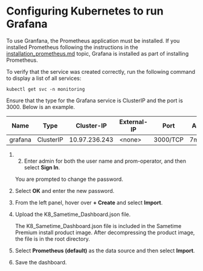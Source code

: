 # Configuring Kubernetes to run Grafana 

To use Granfana, the Prometheus application must be installed. If you installed Prometheus following the instructions in the [installation\_prometheus.md](installation_prometheus.md) topic, Grafana is installed as part of installing Prometheus.

To verify that the service was created correctly, run the following command to display a list of all services:

```
kubectl get svc -n monitoring
```

Ensure that the type for the Grafana service is ClusterIP and the port is 3000. Below is an example.

|Name|Type|Cluster-IP|External-IP|Port|Age|
|----|----|----------|-----------|----|---|
|grafana|ClusterIP|10.97.236.243|<none\>|3000/TCP|7m2s|

1.  2.  Enter admin for both the user name and prom-operator, and then select **Sign In**.

    You are prompted to change the password.

3.  Select **OK** and enter the new password.

4.  From the left panel, hover over **+ Create** and select **Import**.

5.  Upload the K8\_Sametime\_Dashboard.json file.

    The K8\_Sametime\_Dashboard.json file is included in the Sametime Premium install product image. After decompressing the product image, the file is in the root directory.

6.  Select **Prometheus \(default\)** as the data source and then select **Import**.

7.  Save the dashboard.


